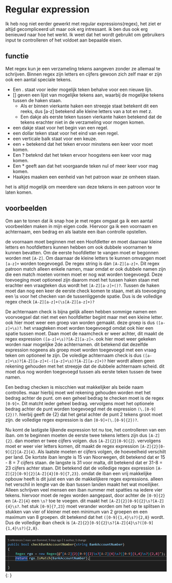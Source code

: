 # Regular expression

Ik heb nog niet eerder gewerkt met regular expressions(regex), het ziet er altijd gecompliceerd uit maar ook erg intressant. ik ben dus ook erg benieuwd naar hoe het werkt. Ik weet dat het wordt gebruikt om gebruikers input te controlleren of het voldoet aan bepaalde eisen. 

## functie
Met regex kun je een verzameling tekens aangeven zonder ze allemaal te schrijven. Binnen regex zijn letters en cijfers gewoon zich zelf maar er zijn ook een aantal speciale tekens.

* Een . staat voor ieder mogelijk teken behalve voor een nieuwe lijn.
* [] geven een lijst van mogelijke tekens aan, waarbij de mogelijke tekens tussen de haken staan.
  * Als er binnen vierkante haken een streepje staat betekent dit een reeks, dus [a-z] betekend alle kleine letters van a tot en met z.
  * Een dakje als eerste teken tussen vierkante haken betekend dat de tekens erachter niet in de verzameling voor mogen komen.
* een dakje staat voor het begin van een regel.
* een dollar teken staat voor het eind van een regel.
* een verticale balk staat voor een keuze.
* een + betekend dat het teken ervoor minstens een keer voor moet komen.
* Een ? beteknd dat het teken ervoor hoogstens een keer voor mag komen.
* Een * geeft aan dat het voorgaande teken nul of meer keer voor mag komen.
* Haakjes maaken een eenheid van het patroon waar ze omheen staan.

het is altijd mogelijk om meerdere van deze tekens in een patroon voor te laten komen.

## voorbeelden
Om aan te tonen dat ik snap hoe je met regex omgaat ga ik een aantal voorbeelden maken in mijn eigen code. Hiervoor ga ik een voornaam en achternaam, een bedrag en als laatste een iban controlle opstellen.

de voornaam moet beginnen met een Hoofdletter en moet daarnaar kleine letters en hoofdletters kunnen hebben om ook dubbele voornamen te kunnen bevatten. Om de eerste hoofdletter te vangen moet er begonnen worden met `[A-Z]`. Om daarnaar de kleine letters te kunnen omvangen moet `[a-z]+` worden toegevoegd. De regex string is dan `[A-Z][a-z]+`. Dit regex patroon match alleen enkele namen, maar omdat er ook dubbele namen zijn die een match moeten vormen moet er nog wat worden toegevoegd. Deze toevoeging moet optioneel zijn daarom moet het tussen haken staan met erachter een vraagteken dus wordt het `[A-Z][a-z]+()?`. Tussen de haken moet dan nog een keer de eerste check komen te staan, met als toevoeging een \s voor het checken van de tussenliggende spatie. Dus is de volledige regex check `[A-Z][a-z]+(\s[A-Z][a-z]+)?`

De achternaam check is bijna gelijk alleen hebben sommige namen een voorvoegsel dat niet met een hoofdletter begint maar met een kleine letter. ook hier moet weer een groep van worden gemaakt. deze groep is dus `([a-z]+\s)?`. het vraagteken moet worden toegevoegd omdat ook hier een spatie tussen moet. Daan moet de naamcheck er weer achter, dit maakt de regex expression `([a-z]+\s)?[A-Z][a-z]+`. ook hier moet weer gekeken worden naar mogelijke 2de achternamen. dit betekend dat dezelfde expression nogeens als groep moet worden toegevoegd met een vraag teken om optioneel te zijn. De voledige achternaam check is dus `([a-z]+\s)?[A-Z][a-z]+(-([a-z]+\s)?[A-Z][a-z]+)?` hier wordt alleen geen rekening gehouden met het streepje dat de dubbele achternaam scheid. dit moet dus nog worden toegevoegd tussen als eerste teken tussen de twee namen.

Een bedrag checken is miscchien wat makkelijker als beide naam controlles. maar hierbij moet wel rekening gehouden worden met het bedrag achter de punt. om een geheel bedrag te checken moet is de regex `[0-9]+`. Dit matcht ieder geheel bedrag. vervolgens moet het optionele bedrag achter de punt worden toegevoegd met de expression `(\.[0-9]{2})?`. hierbij geeft de {2} dat het getal achter de punt 2 tekens groot moet zijn. de volledige regex expression is dan `[0-9]+(\.[0-9]{2})?`.

Nu komt de lastigste lijkende expression tot nu toe, het controlleren van een iban. om te beginnen moeten de eerste twee tekens letters zijn dus `[A-Z]{2}`. dan moeten er twee cijfers volgen. dus `[A-Z]{2}[0-9]{2}`. vervolgens moet er weer vier letters komen, dit maakt de regex expression `[A-Z]{2}[0-9]{2}[A-Z]{4}`. Als laatste moeten er cijfers volgen, de hoeveelheid verschilt per land. De kortste iban lengte is 15 van Noorwegen, dit betekend dat er 15 - 8 = 7 cijfers staan. de langste is 31 voor malta, dit betekend dat er 31-8 = 23 cijfers achter staan. Dit betekend dat de volledige regex expression `[A-Z]{2}[0-9]{2}[A-Z]{4}[0-9]{7,23}`. omdat de iban een vrij makkelijke opbouw heeft is dit juist een van de makkelijkere regex expressions. alleen het verschil in lengte van de iban tussen landen maakt het wat moeilijker. Alleen schrijven veel mensen een iban nummer met spatties na iedere vier tekens. hiervoor moet de regex worden aangepast, door achter de `[0-9]{2}` en `[A-Z]{4}` een `\s?` toe te voegen. dit maakt het `[A-Z]{2}[0-9]{2}\s?[A-Z]{4}\s?`. het stuk `[0-9]{7,23}` moet verander worden om het op te splitsen in stukken van vier of kleiner met een minimum van 2 groepen en een maximum van 8 groepen. dit betekend dat het `([0-9]{1,4}\s?){2,8}` wordt. Dus de volledige iban check is `[A-Z]{2}[0-9]{2}\s?[A-Z]{4}\s?([0-9]{1,4}\s?){2,8}`.

![regex iban check](../images/regex_iban.PNG){: }
